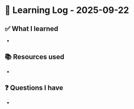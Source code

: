 # 🧠 Learning Log - 2025-09-22

## ✅ What I learned

- 

## 📚 Resources used

- 

## ❓ Questions I have

- 
